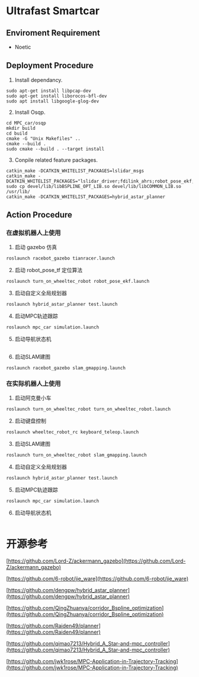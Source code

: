 # Ultrafast Smartcar

## Enviroment Requirement

* Noetic


## Deployment Procedure

1. Install dependancy.

```
sudo apt-get install libpcap-dev
sudo apt-get install liborocos-bfl-dev
sudo apt install libgoogle-glog-dev
```

2. Install Osqp.

```
cd MPC_car/osqp
mkdir build
cd build
cmake -G "Unix Makefiles" ..
cmake --build .
sudo cmake --build . --target install
```

3. Conpile related feature packages.

```
catkin_make -DCATKIN_WHITELIST_PACKAGES=lslidar_msgs
catkin_make -DCATKIN_WHITELIST_PACKAGES="lslidar_driver;fdilink_ahrs;robot_pose_ekf;turn_on_wheeltec_robot;wheeltec_robot_rc;common;bspline_opt;jie_ware;mpc_car"
sudo cp devel/lib/libBSPLINE_OPT_LIB.so devel/lib/libCOMMON_LIB.so /usr/lib/
catkin_make -DCATKIN_WHITELIST_PACKAGES=hybrid_astar_planner
```

## Action Procedure

### 在虚拟机器人上使用

1. 启动 gazebo 仿真

```
roslaunch racebot_gazebo tianracer.launch
```

2. 启动 robot_pose_tf 定位算法

```
roslaunch turn_on_wheeltec_robot robot_pose_ekf.launch
```

3. 启动自定义全局规划器

```
roslaunch hybrid_astar_planner test.launch
```

4. 启动MPC轨迹跟踪

```
roslaunch mpc_car simulation.launch
```

5. 启动导航状态机

```

```

6. 启动SLAM建图

```
roslaunch racebot_gazebo slam_gmapping.launch
```

### 在实际机器人上使用

1. 启动阿克曼小车

```
roslaunch turn_on_wheeltec_robot turn_on_wheeltec_robot.launch
```

2. 启动键盘控制

```
roslaunch wheeltec_robot_rc keyboard_teleop.launch
```

3. 启动SLAM建图

```
roslaunch turn_on_wheeltec_robot slam_gmapping.launch
```

4. 启动自定义全局规划器

```
roslaunch hybrid_astar_planner test.launch
```

5. 启动MPC轨迹跟踪

```
roslaunch mpc_car simulation.launch
```

6. 启动导航状态机

```

```

# 开源参考

[https://github.com/Lord-Z/ackermann_gazebo](https://github.com/Lord-Z/ackermann_gazebo)

[https://github.com/6-robot/jie_ware](https://github.com/6-robot/jie_ware)

[https://github.com/dengpw/hybrid_astar_planner](https://github.com/dengpw/hybrid_astar_planner)

[https://github.com/QingZhuanya/corridor_Bspline_optimization](https://github.com/QingZhuanya/corridor_Bspline_optimization)

[https://github.com/Raiden49/planner](https://github.com/Raiden49/planner)

[https://github.com/qimao7213/Hybrid_A_Star-and-mpc_controller](https://github.com/qimao7213/Hybrid_A_Star-and-mpc_controller)

[https://github.com/jwk1rose/MPC-Application-in-Trajectory-Tracking](https://github.com/jwk1rose/MPC-Application-in-Trajectory-Tracking)
